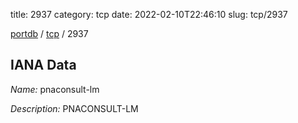 title: 2937
category: tcp
date: 2022-02-10T22:46:10
slug: tcp/2937

[portdb](/) / [tcp](/category/tcp.html) / 2937


## IANA Data

_Name:_ pnaconsult-lm

_Description:_ PNACONSULT-LM

